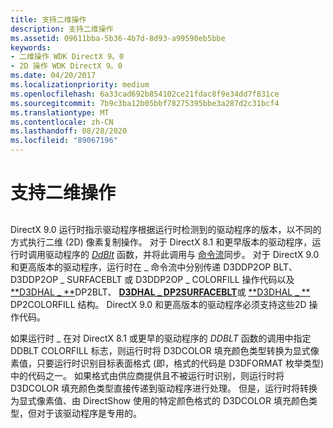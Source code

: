 ```yaml
---
title: 支持二维操作
description: 支持二维操作
ms.assetid: 09611bba-5b36-4b7d-8d93-a99590eb5bbe
keywords:
- 二维操作 WDK DirectX 9。0
- 2D 操作 WDK DirectX 9。0
ms.date: 04/20/2017
ms.localizationpriority: medium
ms.openlocfilehash: 6a33cad692b854102ce21fdac8f9e34dd7f831ce
ms.sourcegitcommit: 7b9c3ba12b05bbf78275395bbe3a287d2c31bcf4
ms.translationtype: MT
ms.contentlocale: zh-CN
ms.lasthandoff: 08/28/2020
ms.locfileid: "89067196"
---
```

# <a name="supporting-two-dimensional-operations"></a>支持二维操作


## <span id="ddk_supporting_two_dimensional_operations_gg"></span><span id="DDK_SUPPORTING_TWO_DIMENSIONAL_OPERATIONS_GG"></span>


DirectX 9.0 运行时指示驱动程序根据运行时检测到的驱动程序的版本，以不同的方式执行二维 (2D) 像素复制操作。 对于 DirectX 8.1 和更早版本的驱动程序，运行时调用驱动程序的 [*DdBlt*](/windows/desktop/api/ddrawint/nc-ddrawint-pdd_surfcb_blt) 函数，并将此调用与 [命令流](command-stream.md)同步。 对于 DirectX 9.0 和更高版本的驱动程序，运行时在 \_ 命令流中分别传递 D3DDP2OP BLT、D3DDP2OP \_ SURFACEBLT 或 D3DDP2OP \_ COLORFILL 操作代码以及 [**D3DHAL \_ **](/windows-hardware/drivers/ddi/d3dhal/ns-d3dhal-_d3dhal_dp2blt)DP2BLT、 [**D3DHAL \_ DP2SURFACEBLT**](/windows-hardware/drivers/ddi/d3dhal/ns-d3dhal-_d3dhal_dp2surfaceblt)或 [**D3DHAL \_ **](/windows-hardware/drivers/ddi/d3dhal/ns-d3dhal-_d3dhal_dp2colorfill) DP2COLORFILL 结构。 DirectX 9.0 和更高版本的驱动程序必须支持这些2D 操作代码。

如果运行时 \_ 在对 DirectX 8.1 或更早的驱动程序的 *DDBLT* 函数的调用中指定 DDBLT COLORFILL 标志，则运行时将 D3DCOLOR 填充颜色类型转换为显式像素值，只要运行时识别目标表面格式 (即，格式的代码是 D3DFORMAT 枚举类型) 中的代码之一。 如果格式由供应商提供且不被运行时识别，则运行时将 D3DCOLOR 填充颜色类型直接传递到驱动程序进行处理。 但是，运行时将转换为显式像素值、由 DirectShow 使用的特定颜色格式的 D3DCOLOR 填充颜色类型，但对于该驱动程序是专用的。

 

